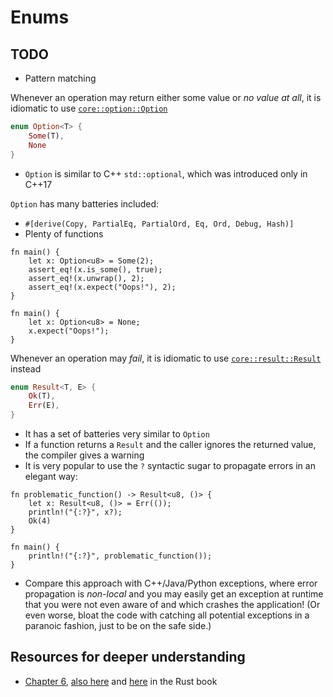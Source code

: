 # Enums

## TODO
+ Pattern matching

Whenever an operation may return either some value or _no value at all_, it is idiomatic to use [`core::option::Option`](https://doc.rust-lang.org/core/option/enum.Option.html)
```rust
enum Option<T> {
    Some(T),
    None
}
```
+ `Option` is similar to C++ `std::optional`, which was introduced only in C++17

`Option` has many batteries included:
+ `#[derive(Copy, PartialEq, PartialOrd, Eq, Ord, Debug, Hash)]`
+ Plenty of functions
```rust,editable
fn main() {
    let x: Option<u8> = Some(2);
    assert_eq!(x.is_some(), true);
    assert_eq!(x.unwrap(), 2);
    assert_eq!(x.expect("Oops!"), 2);
}
```
```rust,editable
fn main() {
    let x: Option<u8> = None;
    x.expect("Oops!");
}
```

Whenever an operation may _fail_, it is idiomatic to use [`core::result::Result`](https://doc.rust-lang.org/core/result/enum.Result.html) instead
```rust
enum Result<T, E> {
    Ok(T),
    Err(E),
}
```
+ It has a set of batteries very similar to `Option`
+ If a function returns a `Result` and the caller ignores the returned value, the compiler gives a warning
+ It is very popular to use the `?` syntactic sugar to propagate errors in an elegant way:
```rust,editable
fn problematic_function() -> Result<u8, ()> {
    let x: Result<u8, ()> = Err(());
    println!("{:?}", x?);
    Ok(4)
}

fn main() {
    println!("{:?}", problematic_function());
}
```
+ Compare this approach with C++/Java/Python exceptions, where error propagation is _non-local_ and you may easily get an exception at runtime that you were not even aware of and which crashes the application! (Or even worse, bloat the code with catching all potential exceptions in a paranoic fashion, just to be on the safe side.)

## Resources for deeper understanding
+ [Chapter 6](https://doc.rust-lang.org/book/ch06-00-enums.html), [also here](https://doc.rust-lang.org/book/ch02-00-guessing-game-tutorial.html#handling-potential-failure-with-the-result-type) and [here](https://doc.rust-lang.org/book/ch09-02-recoverable-errors-with-result.html) in the Rust book
